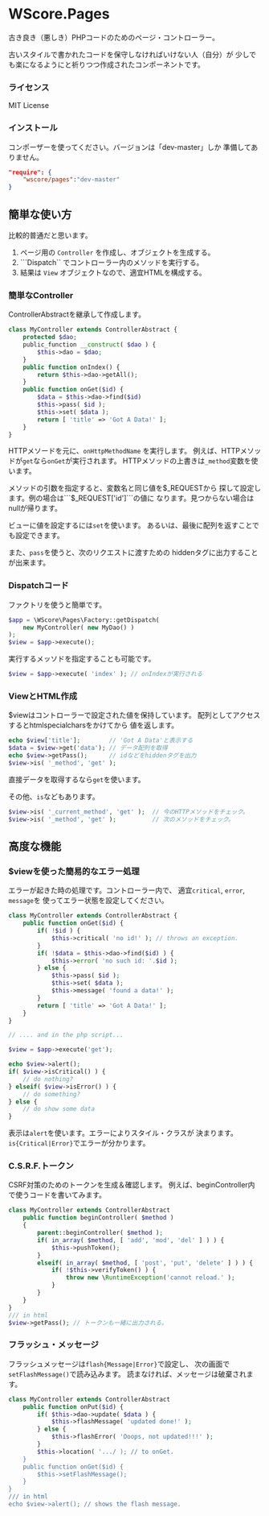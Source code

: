 WScore.Pages
============

古き良き（悪しき）PHPコードのためのページ・コントローラー。

古いスタイルで書かれたコードを保守しなければいけない人（自分）が
少しでも楽になるようにと祈りつつ作成されたコンポーネントです。

### ライセンス

MIT License

### インストール

コンポーザーを使ってください。バージョンは「dev-master」しか
準備してありません。

```json
"require": {
    "wscore/pages":"dev-master"
}
```

簡単な使い方
----------

比較的普通だと思います。

1.   ページ用の ```Controller``` を作成し、オブジェクトを生成する。
2.   ```Dispatch`` でコントローラー内のメソッドを実行する。
3.   結果は ```View``` オブジェクトなので、適宜HTMLを構成する。

### 簡単なController

ControllerAbstractを継承して作成します。

```php
class MyController extends ControllerAbstract {
    protected $dao;
    public_function __construct( $dao ) {
        $this->dao = $dao;
    }
    public function onIndex() {
        return $this->dao->getAll();
    }
    public function onGet($id) {
        $data = $this->dao->find($id)
        $this->pass( $id );
        $this->set( $data );
        return [ 'title' => 'Got A Data!' ];
    }
}
```

HTTPメソードを元に、```onHttpMethodName``` を実行します。
例えば、HTTPメソッドが```get```なら```onGet```が実行されます。
HTTPメソッドの上書きは```_method```変数を使います。

メソッドの引数を指定すると、変数名と同じ値を$_REQUESTから
探して設定します。例の場合は```$_REQUEST['id']```の値に
なります。見つからない場合はnullが帰ります。

ビューに値を設定するには```set```を使います。
あるいは、最後に配列を返すことでも設定できます。

また、```pass```を使うと、次のリクエストに渡すための
hiddenタグに出力することが出来ます。

### Dispatchコード

ファクトリを使うと簡単です。

```php
$app = \WScore\Pages\Factory::getDispatch(
    new MyController( new MyDao() )
);
$view = $app->execute();
```

実行するメッソドを指定することも可能です。

```php
$view = $app->execute( 'index' ); // onIndexが実行される
```

### ViewとHTML作成

$viewはコントローラーで設定された値を保持しています。
配列としてアクセスするとhtmlspecialcharsをかけてから
値を返します。

```php
echo $view['title'];        // 'Got A Data'と表示する
$data = $view->get('data'); // データ配列を取得
echo $view->getPass();      // idなどをhiddenタグを出力
$view->is( '_method', 'get' );
```

直接データを取得するなら```get```を使います。

その他、```is```などもあります。

```php
$view->is( '_current_method', 'get' );  // 今のHTTPメソッドをチェック。
$view->is( '_method', 'get' );          // 次のメソッドをチェック。
```

高度な機能
--------

### $viewを使った簡易的なエラー処理

エラーが起きた時の処理です。コントローラー内で、
適宜```critical```, ```error```, ```message```を
使ってエラー状態を設定してください。

```php
class MyController extends ControllerAbstract {
    public function onGet($id) {
        if( !$id ) {
            $this->critical( 'no id!' ); // throws an exception.
        }
        if( !$data = $this->dao->find($id) ) {
            $this->error( 'no such id: '.$id );
        } else {
            $this->pass( $id );
            $this->set( $data );
            $this->message( 'found a data!' );
        }
        return [ 'title' => 'Got A Data!' ];
    }
}

// .... and in the php script...

$view = $app->execute('get');

echo $view->alert();
if( $view->isCritical() ) {
    // do nothing?
} elseif( $view->isError() ) {
    // do something?
} else {
    // do show some data
}
```

表示は```alert```を使います。エラーによりスタイル・クラスが
決まります。```is{Critical|Error}```でエラーが分かります。



### C.S.R.F.トークン

CSRF対策のためのトークンを生成＆確認します。
例えば、beginController内で使うコードを書いてみます。

```php
class MyController extends ControllerAbstract
    public function beginController( $method )
    {
        parent::beginController( $method );
        if( in_array( $method, [ 'add', 'mod', 'del' ] ) ) {
            $this->pushToken();
        }
        elseif( in_array( $method, [ 'post', 'put', 'delete' ] ) ) {
            if( !$this->verifyToken() ) {
                throw new \RuntimeException('cannot reload.' );
            }
        }
    }
}
/// in html
$view->getPass(); // トークンも一緒に出力される。
```


### フラッシュ・メッセージ

フラッシュメッセージは```flash{Message|Error}```で設定し、
次の画面で```setFlashMessage()```で読み込みます。
読まなければ、メッセージは破棄されます。

```php
class MyController extends ControllerAbstract
    public function onPut($id) {
        if( $this->dao->update( $data ) {
            $this->flashMessage( 'updated done!' );
        } else {
            $this->flashError( 'Ooops, not updated!!!' );
        }
        $this->location( '.../ ); // to onGet.
    }
    public function onGet($id) {
        $this->setFlashMessage();
    }
}
/// in html
echo $view->alert(); // shows the flash message.
```
